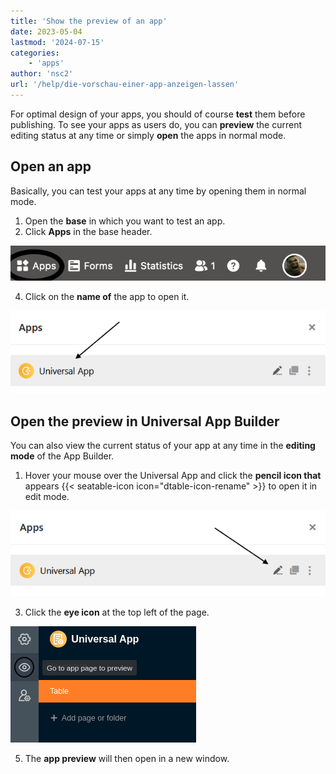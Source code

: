 ```yaml
---
title: 'Show the preview of an app'
date: 2023-05-04
lastmod: '2024-07-15'
categories:
    - 'apps'
author: 'nsc2'
url: '/help/die-vorschau-einer-app-anzeigen-lassen'
---
```


For optimal design of your apps, you should of course **test** them before publishing. To see your apps as users do, you can **preview** the current editing status at any time or simply **open** the apps in normal mode.

## Open an app

Basically, you can test your apps at any time by opening them in normal mode.

1. Open the **base** in which you want to test an app.
2. Click **Apps** in the base header.

![Click Apps in the base header](images/click-apps-in-the-base-header.jpg)

4. Click on the **name of** the app to open it.

![Open app](images/App-oeffnen-1.png)

## Open the preview in Universal App Builder

You can also view the current status of your app at any time in the **editing mode** of the App Builder.

1. Hover your mouse over the Universal App and click the **pencil icon that** appears {{< seatable-icon icon="dtable-icon-rename" >}} to open it in edit mode.

![Edit apps](images/Apps-bearbeiten.png)

3. Click the **eye icon** at the top left of the page.

![Opening the app preview of a universal app](images/open-app-preview-of-the-universal-app.png)

5. The **app preview** will then open in a new window.
